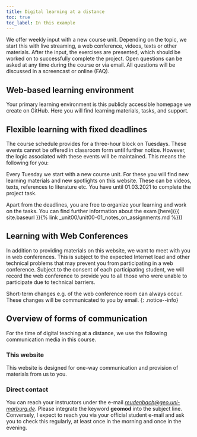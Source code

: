 ```yaml
---
title: Digital learning at a distance
toc: true
toc_label: In this example
---
```


We offer weekly input with a new course unit. Depending on the topic, we start this with live streaming, a web conference, videos, texts or other materials. After the input, the exercises are presented, which should be worked on to successfully complete the project. Open questions can be asked at any time during the course or via email. All questions will be discussed in a screencast or online (FAQ). 
<!--more-->

## Web-based learning environment

Your primary learning environment is this publicly accessible homepage we create on GitHub. Here you will find learning materials, tasks, and support.

## Flexible learning with fixed deadlines
The course schedule provides for a three-hour block on Tuesdays. These events cannot be offered in classroom form until further notice. However, the logic associated with these events will be maintained. This means the following for you:

Every Tuesday we start with a new course unit. For these you will find new learning materials and new spotlights on this website. These can be videos, texts, references to literature etc. You have until 01.03.2021 to complete the project task.

Apart from the deadlines, you are free to organize your learning and work on the tasks. You can find further information about the exam [here]({{ site.baseurl }}{% link _unit00/unit00-01_notes_on_assignments.md %}))


## Learning with Web Conferences
In addition to providing materials on this website, we want to meet with you in web conferences. This is subject to the expected Internet load and other technical problems that may prevent you from participating in a web conference. Subject to the consent of each participating student, we will record the web conference to provide you to all those who were unable to participate due to technical barriers.

Short-term changes e.g. of the web conference room can always occur. These changes will be communicated to you by email.
{: .notice--info}


## Overview of forms of communication

For the time of digital teaching at a distance, we use the following communication media in this course.

### This website
This website is designed for one-way communication and provision of materials from us to you.


### Direct contact
You can reach your instructors under the e-mail *reudenbach@geo.uni-marburg.de*. Please integrate the keyword **geomod** into the subject line. Conversely, I expect to reach you via your official student e-mail and ask you to check this regularly, at least once in the morning and once in the evening.


